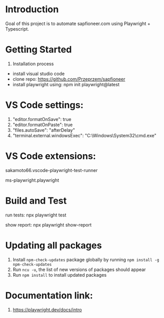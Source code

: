 # Introduction 
Goal of this project is to automate sapfioneer.com using Playwright + Typescript.

# Getting Started
1.	Installation process
- install visual studio code
- clone repo: https://github.com/Przeprzem/sapfioneer
- install playwright using: npm init playwright@latest

# VS Code settings:
1. "editor.formatOnSave": true
2. "editor.formatOnPaste": true
3. "files.autoSave": "afterDelay"
4. "terminal.external.windowsExec": "C:\Windows\System32\cmd.exe"

# VS Code extensions:
sakamoto66.vscode-playwright-test-runner

ms-playwright.playwright

# Build and Test
run tests: npx playwright test

show report: npx playwright show-report

# Updating all packages
1. Install `npm-check-updates` package globally by running `npm install -g npm-check-updates`
2. Run `ncu -u`, the list of new versions of packages should appear
3. Run `npm install` to install updated packages

# Documentation link:
1. https://playwright.dev/docs/intro
